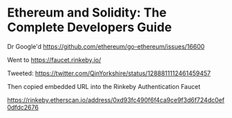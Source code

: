 # Ethereum and Solidity: The Complete Developers Guide

Dr Google'd https://github.com/ethereum/go-ethereum/issues/16600

Went to https://faucet.rinkeby.io/

Tweeted: https://twitter.com/QinYorkshire/status/1288811112461459457

Then copied embedded URL into the Rinkeby Authentication Faucet

https://rinkeby.etherscan.io/address/0xd93fc490f6f4ca9ce9f3d6f724dc0ef0dfdc2676

